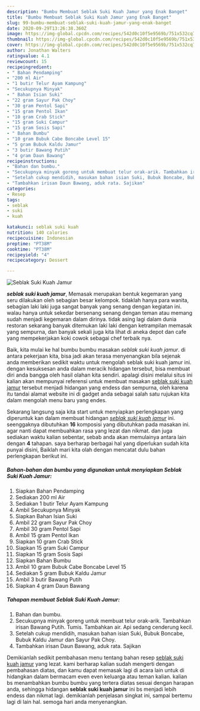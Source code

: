 ```yaml
---
description: "Bumbu Membuat Seblak Suki Kuah Jamur yang Enak Banget"
title: "Bumbu Membuat Seblak Suki Kuah Jamur yang Enak Banget"
slug: 99-bumbu-membuat-seblak-suki-kuah-jamur-yang-enak-banget
date: 2020-09-29T13:26:38.360Z
image: https://img-global.cpcdn.com/recipes/542d0c10f5e9569b/751x532cq70/seblak-suki-kuah-jamur-foto-resep-utama.jpg
thumbnail: https://img-global.cpcdn.com/recipes/542d0c10f5e9569b/751x532cq70/seblak-suki-kuah-jamur-foto-resep-utama.jpg
cover: https://img-global.cpcdn.com/recipes/542d0c10f5e9569b/751x532cq70/seblak-suki-kuah-jamur-foto-resep-utama.jpg
author: Jonathan Walters
ratingvalue: 4.1
reviewcount: 15
recipeingredient:
- " Bahan Pendamping"
- "200 ml Air"
- "1 butir Telur Ayam Kampung"
- "Secukupnya Minyak"
- " Bahan Isian Suki"
- "22 gram Sayur Pak Choy"
- "30 gram Pentol Sapi"
- "15 gram Pentol Ikan"
- "10 gram Crab Stick"
- "15 gram Suki Campur"
- "15 gram Sosis Sapi"
- " Bahan Bumbu"
- "10 gram Bubuk Cabe Boncabe Level 15"
- "5 gram Bubuk Kaldu Jamur"
- "3 butir Bawang Putih"
- "4 gram Daun Bawang"
recipeinstructions:
- "Bahan dan bumbu."
- "Secukupnya minyak goreng untuk membuat telur orak-arik. Tambahkan irisan Bawang Putih. Tumis. Tambahkan air. Api sedang cenderung kecil."
- "Setelah cukup mendidih, masukan bahan isian Suki, Bubuk Boncabe, Bubuk Kaldu Jamur dan Sayur Pak Choy."
- "Tambahkan irisan Daun Bawang, aduk rata. Sajikan"
categories:
- Resep
tags:
- seblak
- suki
- kuah

katakunci: seblak suki kuah 
nutrition: 140 calories
recipecuisine: Indonesian
preptime: "PT38M"
cooktime: "PT38M"
recipeyield: "4"
recipecategory: Dessert

---
```



![Seblak Suki Kuah Jamur](https://img-global.cpcdn.com/recipes/542d0c10f5e9569b/751x532cq70/seblak-suki-kuah-jamur-foto-resep-utama.jpg)

<b><i>seblak suki kuah jamur</i></b>, Memasak merupakan bentuk kegemaran yang seru dilakukan oleh sebagian besar kelompok. tidaklah hanya para wanita, sebagian laki laki juga sangat banyak yang senang dengan kegiatan ini. walau hanya untuk sekedar bersenang senang dengan teman atau memang sudah menjadi kegemaran dalam dirinya. tidak asing lagi dalam dunia restoran sekarang banyak ditemukan laki laki dengan ketrampilan memasak yang sempurna, dan banyak sekali juga kita lihat di aneka depot dan cafe yang mempekerjakan koki cowok sebagai chef terbaik nya.

Baik, kita mulai ke hal bumbu bumbu masakan <i>seblak suki kuah jamur</i>. di antara pekerjaan kita, bisa jadi akan terasa menyenangkan bila sejenak anda memberikan sedikit waktu untuk mengolah seblak suki kuah jamur ini. dengan kesuksesan anda dalam meracik hidangan tersebut, bisa membuat diri anda bangga oleh hasil olahan kita sendiri. apalagi disini melalui situs ini kalian akan mempunyai referensi untuk membuat masakan <u>seblak suki kuah jamur</u> tersebut menjadi hidangan yang endess dan sempurna, oleh karena itu tandai alamat website ini di gadget anda sebagai salah satu rujukan kita dalam mengolah menu baru yang endes.




Sekarang langsung saja kita start untuk menyiapkan perlengkapan yang diperuntuk kan dalam membuat hidangan <u><i>seblak suki kuah jamur</i></u> ini. seenggaknya dibutuhkan <b>16</b> komposisi yang dibutuhkan pada masakan ini. agar nanti dapat membuahkan rasa yang lezat dan nikmat. dan juga sediakan waktu kalian sebentar, sebab anda akan memulainya antara lain dengan <b>4</b> tahapan. saya berharap berbagai hal yang diperlukan sudah kita punyai disini, Baiklah mari kita olah dengan mencatat dulu bahan perlengkapan berikut ini.

<!--inarticleads1-->

##### Bahan-bahan dan bumbu yang digunakan untuk menyiapkan Seblak Suki Kuah Jamur:

1. Siapkan  Bahan Pendamping
1. Sediakan 200 ml Air
1. Sediakan 1 butir Telur Ayam Kampung
1. Ambil Secukupnya Minyak
1. Siapkan  Bahan Isian Suki
1. Ambil 22 gram Sayur Pak Choy
1. Ambil 30 gram Pentol Sapi
1. Ambil 15 gram Pentol Ikan
1. Siapkan 10 gram Crab Stick
1. Siapkan 15 gram Suki Campur
1. Siapkan 15 gram Sosis Sapi
1. Siapkan  Bahan Bumbu
1. Ambil 10 gram Bubuk Cabe Boncabe Level 15
1. Sediakan 5 gram Bubuk Kaldu Jamur
1. Ambil 3 butir Bawang Putih
1. Siapkan 4 gram Daun Bawang




<!--inarticleads2-->

##### Tahapan membuat Seblak Suki Kuah Jamur:

1. Bahan dan bumbu.
1. Secukupnya minyak goreng untuk membuat telur orak-arik. Tambahkan irisan Bawang Putih. Tumis. Tambahkan air. Api sedang cenderung kecil.
1. Setelah cukup mendidih, masukan bahan isian Suki, Bubuk Boncabe, Bubuk Kaldu Jamur dan Sayur Pak Choy.
1. Tambahkan irisan Daun Bawang, aduk rata. Sajikan




Demikianlah sedikit pembahasan menu tentang bahan resep <u>seblak suki kuah jamur</u> yang lezat. kami berharap kalian sudah mengerti dengan pembahasan diatas, dan kamu dapat memasak lagi di acara lain untuk di hidangkan dalam bermacam even even keluarga atau teman kalian. kalian bs menambahkan bumbu bumbu yang tertera diatas sesuai dengan harapan anda, sehingga hidangan <b>seblak suki kuah jamur</b> ini bs menjadi lebih endess dan nikmat lagi. demikianlah penjelasan singkat ini, sampai bertemu lagi di lain hal. semoga hari anda menyenangkan.

